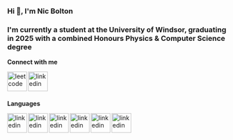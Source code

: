### Hi 👋, I'm Nic Bolton

### I'm currently a student at the University of Windsor, graduating in 2025 with a combined Honours Physics & Computer Science degree

**Connect with me**

<a href="https://leetcode.com/bolst/">
  <img align="left" alt="leetcode" width="45px" src="https://cdn.iconscout.com/icon/free/png-256/free-leetcode-3628885-3030025.png" />
</a>
<a href="https://www.linkedin.com/in/nicbolt/">
  <img align="left" alt="linkedin" width="45px" src="https://upload.wikimedia.org/wikipedia/commons/thumb/c/ca/LinkedIn_logo_initials.png/640px-LinkedIn_logo_initials.png" />
</a>

<br/><br/><br/>

**Languages**

<a href="https://www.linkedin.com/in/nicbolt/">
<img align="left" alt="linkedin" width="45px" src="https://cdn.iconscout.com/icon/free/png-512/free-java-59-1174952.png?f=webp&w=256" />
</a>
<a href="https://www.linkedin.com/in/nicbolt/">
<img align="left" alt="linkedin" width="45px" src="https://cdn4.iconfinder.com/data/icons/logos-and-brands/512/267_Python_logo-512.png" />
</a>
<a href="https://www.linkedin.com/in/nicbolt/">
<img align="left" alt="linkedin" width="45px" src="https://cdn.iconscout.com/icon/free/png-512/free-cplusplus-1-1175244.png?f=webp&w=256" />
</a>
<a href="https://www.linkedin.com/in/nicbolt/">
<img align="left" alt="linkedin" width="45px" src="https://cdn.iconscout.com/icon/free/png-512/free-csharp-1-1175241.png?f=webp&w=256" />
</a>
<a href="https://www.linkedin.com/in/nicbolt/">
<img align="left" alt="linkedin" width="45px" src="https://cdn.iconscout.com/icon/free/png-512/free-html5-40-1175193.png?f=webp&w=256" />
</a>
<a href="https://www.linkedin.com/in/nicbolt/">
<img align="left" alt="linkedin" width="45px" src="https://cdn.iconscout.com/icon/free/png-512/free-css3-11-1175239.png?f=webp&w=256" />
</a>


<!--
**bolst/bolst** is a ✨ _special_ ✨ repository because its `README.md` (this file) appears on your GitHub profile.

Here are some ideas to get you started:

- 🔭 I’m currently working on ...
- 🌱 I’m currently learning ...
- 👯 I’m looking to collaborate on ...
- 🤔 I’m looking for help with ...
- 💬 Ask me about ...
- 📫 How to reach me: ...
- 😄 Pronouns: ...
- ⚡ Fun fact: ...
-->
